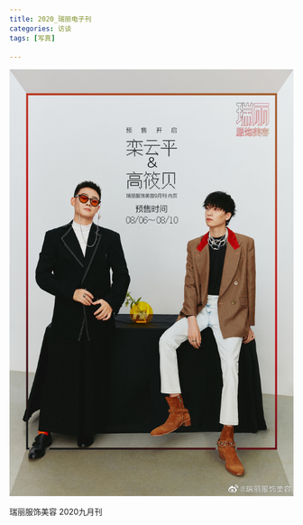 ```yaml
---
title: 2020_瑞丽电子刊
categories: 访谈
tags: [写真]

---
```


![](https://raw.githubusercontent.com/rhenginium/image/main/img-161665174236706645e400013f9fcbb759dec3d4675ea.jpg)

瑞丽服饰美容 2020九月刊

